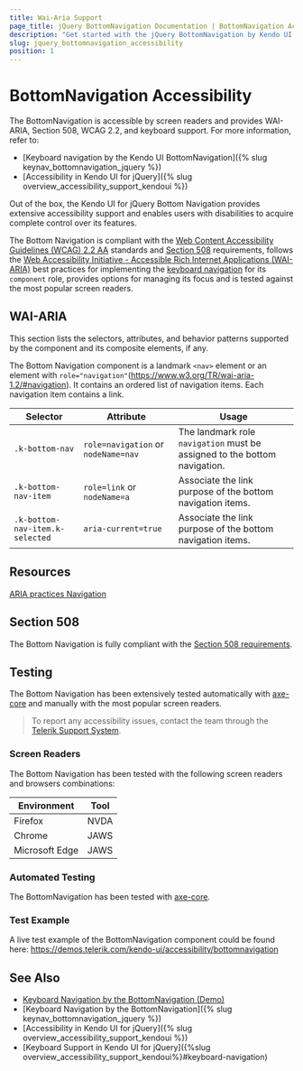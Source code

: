 ```yaml
---
title: Wai-Aria Support
page_title: jQuery BottomNavigation Documentation | BottomNavigation Accessibility
description: "Get started with the jQuery BottomNavigation by Kendo UI and learn about its accessibility support for WAI-ARIA, Section 508, and WCAG 2.2."
slug: jquery_bottomnavigation_accessibility
position: 1
---
```


# BottomNavigation Accessibility

The BottomNavigation is accessible by screen readers and provides WAI-ARIA, Section 508, WCAG 2.2, and keyboard support.
 For more information, refer to:
* [Keyboard navigation by the Kendo UI BottomNavigation]({% slug keynav_bottomnavigation_jquery %})
* [Accessibility in Kendo UI for jQuery]({% slug overview_accessibility_support_kendoui %})




Out of the box, the Kendo UI for jQuery Bottom Navigation provides extensive accessibility support and enables users with disabilities to acquire complete control over its features.


The Bottom Navigation is compliant with the [Web Content Accessibility Guidelines (WCAG) 2.2 AA](https://www.w3.org/TR/WCAG22/) standards and [Section 508](https://www.section508.gov/) requirements, follows the [Web Accessibility Initiative - Accessible Rich Internet Applications (WAI-ARIA)](https://www.w3.org/WAI/ARIA/apg/) best practices for implementing the [keyboard navigation](#keyboard-navigation) for its `component` role, provides options for managing its focus and is tested against the most popular screen readers.

## WAI-ARIA


This section lists the selectors, attributes, and behavior patterns supported by the component and its composite elements, if any.


The Bottom Navigation component is a landmark `<nav>` element or an element with `role="navigation"`(https://www.w3.org/TR/wai-aria-1.2/#navigation). It contains an ordered list of navigation items. Each navigation item contains a link.

| Selector | Attribute | Usage |
| -------- | --------- | ----- |
| `.k-bottom-nav` | `role=navigation` or `nodeName=nav` | The landmark role `navigation` must be assigned to the bottom navigation. |
| `.k-bottom-nav-item` | `role=link` or `nodeName=a` | Associate the link purpose of the bottom navigation items. |
| `.k-bottom-nav-item.k-selected` | `aria-current=true` | Associate the link purpose of the bottom navigation items. |

## Resources

[ARIA practices Navigation](https://www.w3.org/TR/wai-aria-1.2/#navigation)

## Section 508


The Bottom Navigation is fully compliant with the [Section 508 requirements](http://www.section508.gov/).

## Testing


The Bottom Navigation has been extensively tested automatically with [axe-core](https://github.com/dequelabs/axe-core) and manually with the most popular screen readers.

> To report any accessibility issues, contact the team through the [Telerik Support System](https://www.telerik.com/account/support-center).

### Screen Readers


The Bottom Navigation has been tested with the following screen readers and browsers combinations:

| Environment | Tool |
| ----------- | ---- |
| Firefox | NVDA |
| Chrome | JAWS |
| Microsoft Edge | JAWS |



### Automated Testing
The BottomNavigation has been tested with [axe-core](https://github.com/dequelabs/axe-core).
### Test Example
A live test example of the BottomNavigation component could be found here: https://demos.telerik.com/kendo-ui/accessibility/bottomnavigation
## See Also
* [Keyboard Navigation by the BottomNavigation (Demo)](https://demos.telerik.com/kendo-ui/bottomnavigation/keyboard-navigation)
* [Keyboard Navigation by the BottomNavigation]({% slug keynav_bottomnavigation_jquery %})
* [Accessibility in Kendo UI for jQuery]({% slug overview_accessibility_support_kendoui %})
* [Keyboard Support in Kendo UI for jQuery]({%slug overview_accessibility_support_kendoui%}#keyboard-navigation)
